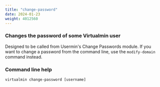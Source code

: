 ```yaml
---
title: "change-password"
date: 2024-01-23
weight: 4012560
---
```


### Changes the password of some Virtualmin user

Designed to be called from Usermin's Change Passwords module. If you want to change a password from the command line, use the `modify-domain` command instead.

### Command line help

```text
virtualmin change-password [username]

```
